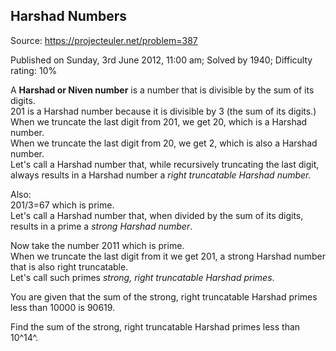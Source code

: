 Harshad Numbers
---------------

Source: https://projecteuler.net/problem=387

Published on Sunday, 3rd June 2012, 11:00 am; Solved by 1940; Difficulty
rating: 10%

A **Harshad or Niven number** is a number that is divisible by the sum
of its digits.\
201 is a Harshad number because it is divisible by 3 (the sum of its
digits.)\
When we truncate the last digit from 201, we get 20, which is a Harshad
number.\
When we truncate the last digit from 20, we get 2, which is also a
Harshad number.\
Let's call a Harshad number that, while recursively truncating the last
digit, always results in a Harshad number a *right truncatable Harshad
number.*

Also:\
201/3=67 which is prime.\
Let's call a Harshad number that, when divided by the sum of its digits,
results in a prime a *strong Harshad number*.

Now take the number 2011 which is prime.\
When we truncate the last digit from it we get 201, a strong Harshad
number that is also right truncatable.\
Let's call such primes *strong, right truncatable Harshad primes*.

You are given that the sum of the strong, right truncatable Harshad
primes less than 10000 is 90619.

Find the sum of the strong, right truncatable Harshad primes less than
10^14^.
